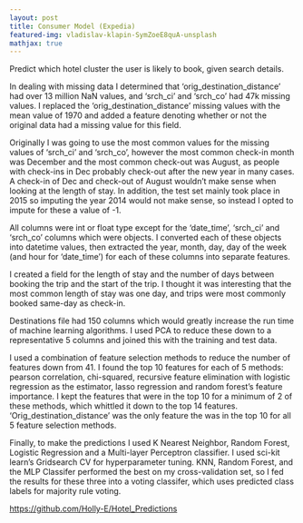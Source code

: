```yaml
---
layout: post
title: Consumer Model (Expedia)
featured-img: vladislav-klapin-SymZoeE8quA-unsplash
mathjax: true
---
```

Predict which hotel cluster the user is likely to book, given search details.

In dealing with missing data I determined that ‘orig_destination_distance’ had over 13 million
NaN values, and ‘srch_ci’ and ‘srch_co’ had 47k missing values. I replaced the
‘orig_destination_distance’ missing values with the mean value of 1970 and added a feature
denoting whether or not the original data had a missing value for this field.

Originally I was going to use the most common values for the missing values of ‘srch_ci’ and
‘srch_co’, however the most common check-in month was December and the most common
check-out was August, as people with check-ins in Dec probably check-out after the new year in
many cases. A check-in of Dec and check-out of August wouldn’t make sense when looking at
the length of stay. In addition, the test set mainly took place in 2015 so imputing the year 2014
would not make sense, so instead I opted to impute for these a value of -1.

All columns were int or float type except for the ‘date_time’, ‘srch_ci’ and ‘srch_co’ columns
which were objects. I converted each of these objects into datetime values, then extracted the
year, month, day, day of the week (and hour for ‘date_time’) for each of these columns into
separate features.

I created a field for the length of stay and the number of days between booking the trip and the
start of the trip. I thought it was interesting that the most common length of stay was one day,
and trips were most commonly booked same-day as check-in.

Destinations file had 150 columns which would greatly increase the run time of machine
learning algorithms. I used PCA to reduce these down to a representative 5 columns and joined
this with the training and test data.

I used a combination of feature selection methods to reduce the number of features down from 41.
I found the top 10 features for each of 5 methods: pearson correlation, chi-squared,
recursive feature elimination with logistic regression as the estimator, lasso regression and
random forest’s feature importance. I kept the features that were in the top 10 for a minimum of
2 of these methods, which whittled it down to the top 14 features. ‘Orig_destination_distance’
was the only feature the was in the top 10 for all 5 feature selection methods.

Finally, to make the predictions I used K Nearest Neighbor, Random Forest, Logistic Regression
and a Multi-layer Perceptron classifier. I used sci-kit learn’s Gridsearch CV for hyperparameter
tuning. KNN, Random Forest, and the MLP Classifer performed the best on my cross-validation
set, so I fed the results for these three into a voting classifer, which uses predicted class labels
for majority rule voting.

<https://github.com/Holly-E/Hotel_Predictions>